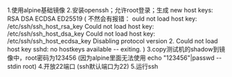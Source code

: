 1.使用alpine基础镜像
2.安装openssh；允许root登录；生成 new host keys: RSA DSA ECDSA ED25519
(
不然会有报错：
ould not load host key: /etc/ssh/ssh_host_rsa_key
Could not load host key: /etc/ssh/ssh_host_dsa_key
Could not load host key: /etc/ssh/ssh_host_ecdsa_key
Disabling protocol version 2. Could not load host key
sshd: no hostkeys available -- exiting.
)
3.copy测试机的shadow到镜像中，root密码为123456
(因为alpine里面无法使用 echo "123456"|passwd --stdin root)
4.开放22端口
(ssh默认端口为22)
5.运行ssh
